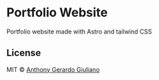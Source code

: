 # Portfolio Website

Portfolio website made with Astro and tailwind CSS
## License

MIT © [Anthony Gerardo Giuliano](https://github.com/flexdinesh)
